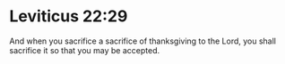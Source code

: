 # Leviticus 22:29

And when you sacrifice a sacrifice of thanksgiving to the Lord, you shall sacrifice it so that you may be accepted.
